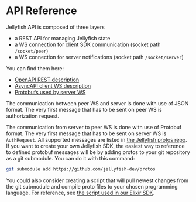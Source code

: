 # API Reference

Jellyfish API is composed of three layers
* a REST API for managing Jellyfish state
* a WS connection for client SDK communication (socket path `/socket/peer`) 
* a WS connection for server notifications (socket path `/socket/server`)

You can find them here:
* [OpenAPI REST description](https://github.com/jellyfish-dev/jellyfish/blob/main/openapi.yaml)
* [AsyncAPI client WS description](https://github.com/jellyfish-dev/jellyfish/blob/main/docs/jellyfish-ws.yaml)
* [Protobufs used by server WS](https://github.com/jellyfish-dev/protos/blob/RTC-231-move-server-notifications-to-protobuffs/jellyfish/server_notifications.proto)

The communication between peer WS and server is done with use of JSON format.
The very first message that has to be sent on peer WS is
authorization request.


The communication from server to peer WS is done with use of Protobuf format.
The very first message that has to be sent on server WS is `AuthRequest`.
All supported messages are listed in [the Jellyfish protos repo](https://github.com/jellyfish-dev/protos).
If you want to create your own Jellyfish SDK, the easiest way to reference to defined protobuf messages will be by adding protos to your git repository as a git submodule. You can do it with this command:

```bash
git submodule add https://github.com/jellyfish-dev/protos
```

You could also consider creating a script that will pull newest changes from the git submodule and compile proto files to your chosen programming language. For reference, see [the script used in our Elixir SDK](https://github.com/jellyfish-dev/elixir_server_sdk/blob/RTC-231-move-server-notifications-to-protobuffs/compile_proto.sh).
